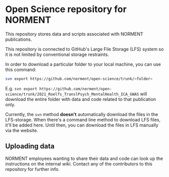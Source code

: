 # Open Science repository for NORMENT

This repository stores data and scripts associated with NORMENT publications.

This repository is connected to GitHub's Large File Storage (LFS) system so it is not limited by conventional storage restraints.

In order to download a particular folder to your local machine, you can use this command:

```bash
svn export https://github.com/norment/open-science/trunk/<folder>
```

E.g. `svn export https://github.com/norment/open-science/trunk/2021_Roelfs_TranslPsych_MentalHealth_ICA_GWAS` will download the entire folder with data and code related to that publication only.

Currently, the `svn` method **doesn't** automatically download the files in the LFS-storage. When there's a command line method to download LFS files, it'll be added here. Until then, you can download the files in LFS manually via the website.

## Uploading data

NORMENT employees wanting to share their data and code can look up the instructions on the internal wiki. Contact any of the contributors to this repository for further info.
